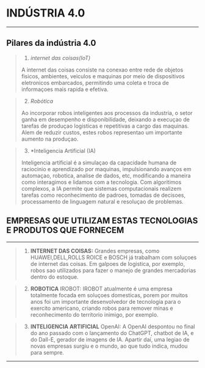 # INDÚSTRIA 4.0
---
## Pilares da indústria 4.0

> 1. *internet das coisas(IoT)*
>    
> A internet das coisas consiste na conexao entre rede de objetos fisicos, ambientes, veiculos e maquinas por meio de dispositivos eletronicos embarcados, permitindo uma coleta e troca de informaçoes mais rapida e efetiva.

> 2. *Robótica*
>    
> Ao incorporar robos inteligentes aos processos da industria, o setor ganha em desempenho e disponibilidade, deixando a execuçao de tarefas de produçao logisticas e repetitivas a cargo das maquinas. Alem de reduzir custos, estes robos representao um importante aumento na produçao.

> 3. *Inteligencia Artificial (IA)
>
> Inteligencia artificial é a simulaçao da capacidade humana de raciocinio e aprendizado por maquinas, impulsionando avanços em automaçao, robotica, analise de dados, etc, modificando a maneira como interagimos e lidamos com a tecnologia. Com algoritimos complexos, a IA permite que sistemas computacionais realizem tarefas como reconhecimento de padroes, tomadas de decisoes, processamento de linguagem natural e resoluçao de problemas.



 ## EMPRESAS QUE UTILIZAM ESTAS TECNOLOGIAS E PRODUTOS QUE FORNECEM
 ---
 > 1. **INTERNET DAS COISAS:**
> Grandes empresas, como HUAWEI,DELL,ROLLS ROICE e BOSCH já trabalham com soluçoes de internet das coisas. Em galpoes de logistica, por exemplo, robos sao utilizados para fazer o manejo de grandes mercadorias dentro do estoque.

 > 2. **ROBOTICA**
> IROBOT:
> IROBOT atualmente é uma empresa totalmente focada em soluçoes domesticas, porem por muitos anos foi um importante desenvolvedor de tecnologia para o exercito americano, criando robos para remover minas e reconhecimento do territorio inimigo, por exemplo.

> 3. **INTELIGENCIA ARTIFICIAL**
>    OpenAI:
>  A OpenAI despontou no final do ano passado com o lançamento do ChatGPT, chatbot de IA, e do Dall-E, gerador de imagens de IA. Apartir daí, uma legiao de novas empresas surgiu e o mundo, ao que tudo indica, mudou para sempre.

   ___
